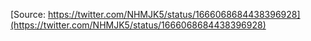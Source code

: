[Source: https://twitter.com/NHMJK5/status/1666068684438396928](https://twitter.com/NHMJK5/status/1666068684438396928)